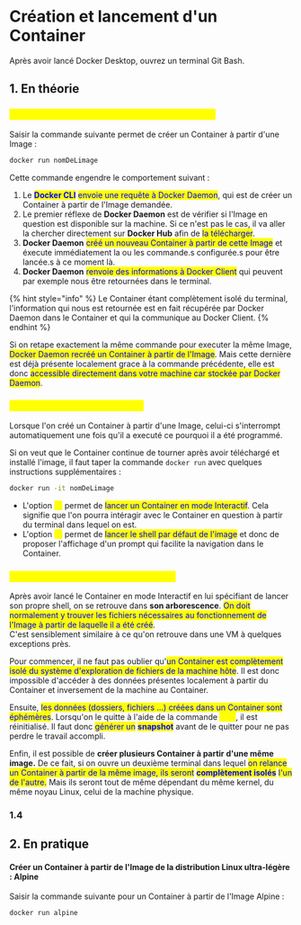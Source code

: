 # Création et lancement d'un Container

Après avoir lancé Docker Desktop, ouvrez un terminal Git Bash.

## 1. En théorie

### <mark style="color:yellow;">1.Création d'un Container à partir d'une Image</mark>

Saisir la commande suivante permet de créer un Container à partir d'une Image :&#x20;

```bash
docker run nomDeLimage
```

Cette commande engendre le comportement suivant :&#x20;

1. Le <mark style="color:blue;">**Docker CLI**</mark> <mark style="color:blue;"></mark><mark style="color:blue;">envoie une requête à Docker Daemon</mark>, qui est de créer un Container à partir de l'Image demandée.
2. Le premier réflexe de **Docker Daemon** est de vérifier si l'Image en question est disponible sur la machine. Si ce n'est pas le cas, il va aller la chercher directement sur **Docker Hub** afin de <mark style="color:blue;">la télécharger</mark>.
3. **Docker Daemon** <mark style="color:blue;">créé un nouveau Container à partir de cette Image</mark> et éxecute immédiatement la ou les commande.s configurée.s pour être lancée.s à ce moment là.
4. **Docker Daemon** <mark style="color:blue;">renvoie des informations à Docker Client</mark> qui peuvent par exemple nous être retournées dans le terminal.

{% hint style="info" %}
Le Container étant complètement isolé du terminal, l'information qui nous est retournée est en fait récupérée par Docker Daemon dans le Container et qui la communique au Docker Client.
{% endhint %}

Si on retape exactement la même commande pour executer la même Image, <mark style="color:blue;">Docker Daemon recréé un Container à partir de l'Image</mark>. Mais cette dernière est déjà présente localement grace à la commande précédente, elle est donc <mark style="color:blue;">accessible directement dans votre machine car stockée par Docker Daemon</mark>.

### <mark style="color:yellow;">1.2 Lancement d'un Container</mark>

Lorsque l'on créé un Container à partir d'une Image, celui-ci s'interrompt automatiquement une fois qu'il a executé ce pourquoi il a été programmé.&#x20;

Si on veut que le Container continue de tourner après avoir téléchargé et installé l'image, il faut taper la commande `docker run` avec quelques instructions supplémentaires :&#x20;

```bash
docker run -it nomDeLimage
```

* L'option <mark style="color:yellow;">`-i`</mark> permet de <mark style="color:blue;">lancer un Container en mode Interactif</mark>. Cela signifie que l'on pourra intéragir avec le Container en question à partir du terminal dans lequel on est.
* L'option <mark style="color:yellow;">`-t`</mark> permet de <mark style="color:blue;">lancer le shell par défaut de l'image</mark> et donc de proposer l'affichage d'un prompt qui facilite la navigation dans le Container.

### <mark style="color:yellow;">1.3 Spécificité d'un Docker Container</mark>

Après avoir lancé le Container en mode Interactif en lui spécifiant de lancer son propre shell, on se retrouve dans **son arborescence**. <mark style="color:blue;">On doit normalement y trouver les fichiers nécessaires au fonctionnement de l'Image à partir de laquelle il a été créé</mark>. \
C'est sensiblement similaire à ce qu'on retrouve dans une VM à quelques exceptions près.&#x20;

Pour commencer, il ne faut pas oublier qu'<mark style="color:blue;">un Container est complètement isolé du système d'exploration de fichiers de la machine hôte</mark>. Il est donc impossible d'accéder à des données présentes localement à partir du Container et inversement de la machine au Container. &#x20;

Ensuite, <mark style="color:blue;">les données (dossiers, fichiers ...) créées dans un Container sont éphémères</mark>. Lorsqu'on le quitte à l'aide de la commande <mark style="color:yellow;">`exit`</mark>, il est réinitialisé. Il faut donc <mark style="color:blue;">générer un</mark> <mark style="color:blue;"></mark><mark style="color:blue;">**snapshot**</mark> avant de le quitter pour ne pas perdre le travail accompli.

Enfin, il est possible de **créer plusieurs Container à partir d'une même image.** De ce fait, si on ouvre un deuxième terminal dans lequel <mark style="color:blue;">on relance un Container à partir de la même image, ils seront</mark> <mark style="color:blue;"></mark><mark style="color:blue;">**complètement isolés**</mark> <mark style="color:blue;"></mark><mark style="color:blue;">l'un de l'autre.</mark> Mais ils seront tout de même dépendant du même kernel, du même noyau Linux, celui de la machine physique.

### 1.4&#x20;



## 2. En pratique

#### Créer un Container à partir de l'Image de la distribution Linux ultra-légère : Alpine

Saisir la commande suivante pour un Container à partir de l'Image Alpine :&#x20;

```bash
docker run alpine
```
